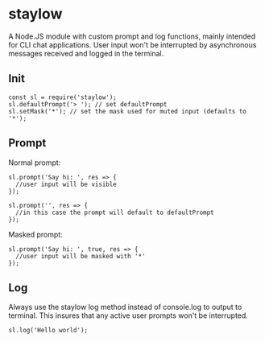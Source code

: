 # staylow
A Node.JS module with custom prompt and log functions, mainly intended for CLI chat applications. User input won't be interrupted by asynchronous messages received and logged in the terminal.

## Init
```
const sl = require('staylow');
sl.defaultPrompt('> '); // set defaultPrompt
sl.setMask('*'); // set the mask used for muted input (defaults to '*');
```

## Prompt
Normal prompt:
```
sl.prompt('Say hi: ', res => {
  //user input will be visible
});

sl.prompt('', res => {
  //in this case the prompt will default to defaultPrompt
});
```
Masked prompt:
```
sl.prompt('Say hi: ', true, res => {
  //user input will be masked with '*'
});
```
## Log
Always use the staylow log method instead of console.log to output to terminal. This insures that any active user prompts won't be interrupted.
```
sl.log('Hello world');
```
